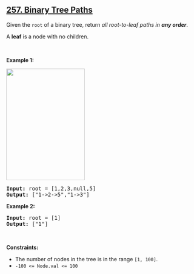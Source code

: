 <h2><a href="https://leetcode.com/problems/binary-tree-paths/">257. Binary Tree Paths</a></h2>

<div class="px-5 pt-4"><div class="_1l1MA" data-track-load="qd_description_content"><p>Given the <code>root</code> of a binary tree, return <em>all root-to-leaf paths in <strong>any order</strong></em>.</p>

<p>A <strong>leaf</strong> is a node with no children.</p>

<p>&nbsp;</p>
<p><strong class="example">Example 1:</strong></p>
<img alt="" src="https://assets.leetcode.com/uploads/2021/03/12/paths-tree.jpg" style="width: 207px; height: 293px;">
<pre><strong>Input:</strong> root = [1,2,3,null,5]
<strong>Output:</strong> ["1-&gt;2-&gt;5","1-&gt;3"]
</pre>

<p><strong class="example">Example 2:</strong></p>

<pre><strong>Input:</strong> root = [1]
<strong>Output:</strong> ["1"]
</pre>

<p>&nbsp;</p>
<p><strong>Constraints:</strong></p>

<ul>
	<li>The number of nodes in the tree is in the range <code>[1, 100]</code>.</li>
	<li><code>-100 &lt;= Node.val &lt;= 100</code></li>
</ul>
</div></div>